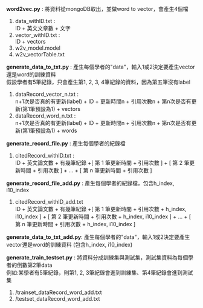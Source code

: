 **word2vec.py** : 將資料從mongoDB取出，並做word to vector，會產生4個檔<br>
1. data_withID.txt :<br>
    ID + 英文文章數 + 文字<br>
2. vector_withID.txt :<br>
    ID + vectors<br>
3. w2v_model.model<br>
4. w2v_vectorTable.txt<br>

**generate_data_to_txt.py** : 產生每個學者的"data"，輸入1或2決定要產生vector還是word的訓練資料<br>
假設學者有5筆紀錄，只會產生第1, 2, 3, 4筆紀錄的資料，因為第五筆沒有label<br>
1. dataRecord_vector_n.txt :<br>
    n+1次是否真的有更新(label) + ID + 更新時間n + 引用次數n + 第n次是否有更新(第1筆預設為1) + vectors<br>
2. dataRecord_word_n.txt : <br>
    n+1次是否真的有更新(label) + ID + 更新時間n + 引用次數n + 第n次是否有更新(第1筆預設為1) + words<br>

**generate_record_file.py** : 產生每個學者的紀錄檔<br>
1. citedRecord_withID.txt : <br>
    ID + 英文論文數 + 有幾筆紀錄 +[ 第 1 筆更新時間 + 引用次數 ] + [ 第 2 筆更新時間 + 引用次數 ] + ... + [ 第 n 筆更新時間 + 引用次數 ]<br>

**generate_record_file_add.py** : 產生每個學者的紀錄檔，包含h_index, i10_index<br>
1. citedRecord_withID_add.txt<br>
    ID + 英文論文數 + 有幾筆紀錄 +[ 第 1 筆更新時間 + 引用次數 + h_index, i10_index ] + [ 第 2 筆更新時間 + 引用次數 + h_index, i10_index ] + ... + [ 第 n 筆更新時間 + 引用次數 + h_index, i10_index ]<br>

**generate_data_to_txt_add.py**: 產生每個學者的"data"，輸入1或2決定要產生vector還是word的訓練資料 (包含h_index, i10_index)<br>

**generate_train_testset.py** : 將資料分成訓練集與測試集，測試集資料為每個學者的倒數第2筆data<br>
例如:某學者有5筆紀錄，則第1, 2, 3筆紀錄會進到訓練集、第4筆紀錄會進到測試集<br>
1. /trainset_dataRecord_word_add.txt
2. /testset_dataRecord_word_add.txt
